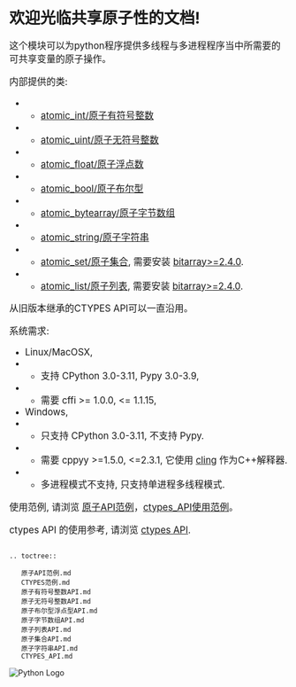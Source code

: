 欢迎光临共享原子性的文档!
=========================================

<big> 这个模块可以为python程序提供多线程与多进程程序当中所需要的可共享变量的原子操作。

内部提供的类:
- - [atomic_int/原子有符号整数](./原子有符号整数API.md)
- - [atomic_uint/原子无符号整数](./原子无符号整数API.md)
- - [atomic_float/原子浮点数](./原子布尔型浮点型API.md)
- - [atomic_bool/原子布尔型](./原子布尔型浮点型API.md)
- - [atomic_bytearray/原子字节数组](./原子字节数组API.md)
- - [atomic_string/原子字符串](./原子字符串API.md)
- - [atomic_set/原子集合](./原子集合API.md), 需要安装 [bitarray>=2.4.0](https://pypi.org/project/bitarray/).
- - [atomic_list/原子列表](./原子列表API.md), 需要安装 [bitarray>=2.4.0](https://pypi.org/project/bitarray/).

从旧版本继承的CTYPES API可以一直沿用。

系统需求:
- Linux/MacOSX, 
- - 支持 CPython 3.0-3.11, Pypy 3.0-3.9, 
- - 需要 cffi >= 1.0.0, <= 1.1.15, 
- Windows, 
- - 只支持 CPython 3.0-3.11, 不支持 Pypy. 
- - 需要 cppyy >=1.5.0, <=2.3.1, 它使用 [cling](https://github.com/vgvassilev/cling/tree/master/tools/packaging) 作为C++解释器.
- - 多进程模式不支持, 只支持单进程多线程模式.

使用范例, 请浏览 [原子API范例](./原子API范例.md)，[ctypes_API使用范例](./CTYPES范例.md)。

ctypes API 的使用参考, 请浏览 [ctypes API](./CTYPES_API.md).</big>

##

```{eval-rst}
.. toctree::

   原子API范例.md
   CTYPES范例.md
   原子有符号整数API.md
   原子无符号整数API.md
   原子布尔型浮点型API.md
   原子字节数组API.md
   原子列表API.md
   原子集合API.md
   原子字符串API.md
   CTYPES_API.md

 ```
 
 ![Python Logo](https://www.python.org/static/community_logos/python-logo.png)

